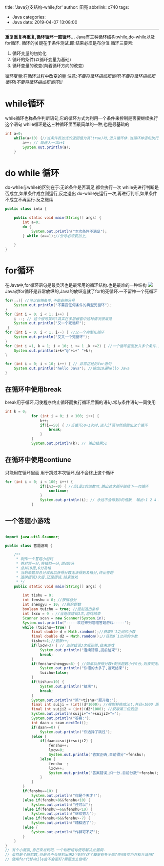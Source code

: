 title: 'Java分支结构-while,for'
author: 田亮
abbrlink: c740
tags:
  - Java
categories:
  - Java
date: 2019-04-07 13:08:00
---
**重复重复再重复,循环循环一直循环...**
Java有三种循环结构:while,do-while以及for循环.
循环的关键在于条件测试.即:结果必须是布尔值
循环三要素:
1. 循环变量的初始化
2. 循环的条件(以循环变量为基础)
3. 循环变量的改变(向着循环方向的改变)

循环变量:在循环过程中改变的量
注意:*不要将循环搞成死循环!不要将循环搞成死循环!!不要将循环搞成死循环!!!*
# while循环
while循环也称条件判断语句,它的循环方式为利用一个条件来控制是否要继续执行这个语句
while循环是这三种循环里面最简单的一种,也是最基础的
```Java
int a=0;
	while(a<10) {//当条件表达式的返回值为真(true)时,进入循环体.当循环体语句执行完毕后再次进行判断是否为真.....直到条件为false结束本次循环
		a++; // 每进入一次a+1
		System.out.println(a);
	}
```
<!--more-->

# do while 循环
do-while与while的区别在于:无论条件是否满足,都会执行一次
while先进行判断是否成立,如果条件成立则运行,反之退出
do-while先运行一次,再进行判断,如果条件不成立不再运行.反之继续

```Java
public class inta {

	public static void main(String[] args) {
		int a=0;
		do {
			System.out.println("本次条件不满足");
		} while (a==1);//分号必须要加上,
		
	}
}
```

# for循环
在Java中,for循环语句是最灵活也是最常用的循环结构.也是最难的一种结构
<img src="https://ss1.baidu.com/6ONXsjip0QIZ8tyhnq/it/u=2220818644,2509110513&fm=173&app=49&f=JPEG?w=640&h=121&s=01306C32C5366E325C7584DF0000C0B2" />
Java对for循环是非常放纵的,Java的放纵造就了for的死循环.一不留神一个死循环
```Java
for(;;){ //可以省略条件,不能省略分号
	System.out.println("不需要任何条件的典型死循环");
}
for (int i = 0; i < 1; i++) {
	i --; // 这个很可笑吗?其实在多层嵌套中这种情况很常见
	System.out.println("又一个死循环");
 }
for (int i = 0; i < 1; i--) { //又一个典型死循环  
	System.out.println("又又一个死循环");
}
for (int i =1, k = 1; i < 10; i += 1 ,k +=2) { //一个循环里面放入多个条件.Java对for是放纵的,只要有2个分号即可
	System.out.println(i+k+"@"+i+" "+k);
}

for (int i = 0; i < 10; i++) { // 非常正经的for语句
	System.out.println("hello Java"); //输出10遍hello Java
}
```
## 在循环中使用break
break用于循环,可使程序终止循环而执行循环后面的语句.常与条件语句一同使用
```Java
int k = 0;
			for (int i = 0; i < 100; i++) { 
				k++;
				if(i==50) { //当循环50+1次时,进入if语句然后跳出这个循环
					break;
				}
			}
			System.out.println(k); // 输出结果51
```
## 在循环中使用contiune
只能用在循环里面
用于跳过本次循环,但不会终止这个循环
```Java
for (int i = 0; i < 100; i++) { 
				if(i%3==0) { //当i是3的倍数时,跳出这次循环继续下一次循环
					continue;
				}
				System.out.println(i); // 永远不会得到3的倍数  输出:1 2 4 5 7...
			}
```
## 一个答题小游戏
```Java

import java.util.Scanner;

public class 答题游戏 {

	/**
	 * 制作一个答题小游戏
	 * 答对将一分,答错扣一分,跳过0分
	 * 总共10提,6分及格
	 * 当剩余题目总分减去以获得分数无法得到及格分,终止答题
	 * 连续错误3次后,还是错误,结束游戏
	 * */
	public static void main(String[] args) {
		
		int tishu = 0;
		int fenshu = 0; //获得总分
		int shengyu = 10; //剩余题数
		boolean tuichu = true; //提前退出条件
		int lxcw = 0 ; //当连续错误3次,游戏结束
		Scanner scan = new Scanner(System.in);
		System.out.println("-----欢迎来到喵喵答题游戏-----");
		while (tuichu==true) {
			final double d = Math.random();//获取0`1之间的小数
			final double d2 = Math.random();//获取0`1之间的小数
			tishu+=1;//题数++;
			if(lxcw>3) { // 连续错误3次后还错,结束游戏
				System.out.println("连续错误,提前结束");
				break;
			}
			if(fenshu+shengyu<6) { //如果以获得分数+剩余题数小于6分,则表明无法及格.提前退出
				System.out.println("你错的太多了,游戏结束");
				tuichu=false;
			}
			if(tishu>=10) {
				System.out.println("结束");
				break;
			}
			System.out.println("第"+tishu+"题开始:");
			final int suiji = (int)(d*1000); //强制转换成int,并且×1000 即,得到千位数的数值
			final int suiji2 = (int)(d2*1000); //获取第二位数值
			System.out.println(suiji+"+"+suiji2+"=");
			System.out.println("答案:");
			int daan = scan.nextInt();
			if(daan==0) {
				System.out.println("你选择了跳过");
			}else {
				if(daan==suiji+suiji2) {
					fenshu++;
					lxcw=0;
					System.out.println("答案正确,目前得分"+fenshu);
				}else {
					fenshu--;
					lxcw++;
					System.out.println("答案错误,扣一分.目前分数"+fenshu);
				}
			}
		}
		if(fenshu==10) {
			System.out.println("你是个天才!");
		}else if(fenshu>8&&fenshu<10) {
			System.out.println("还可以");
		}else if(fenshu>=6&&fenshu<10) {
			System.out.println("继续努力");
		}else if(fenshu<6&&fenshu>-7) {
			System.out.println("糟糕透了");
		}else {
			System.out.println("作弊可不好");
		}
	}
}
// 有个小漏洞,自己来发现吧.一个判断语句便可解决此漏洞~
// 虽然是个随机数,但是会不会随机出来2个0呢?这个概率有多少呢?使用0作为弃权合适吗?
// 使用for代替while会不会更好?需要怎么做呢?
```